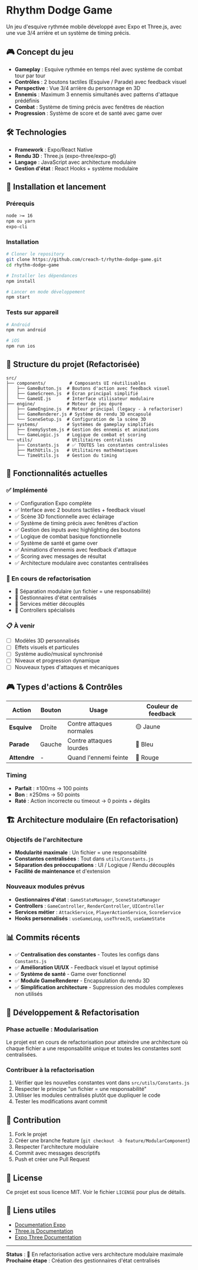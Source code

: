 # Rhythm Dodge Game

Un jeu d'esquive rythmée mobile développé avec Expo et Three.js, avec une vue 3/4 arrière et un système de timing précis.

## 🎮 Concept du jeu

- **Gameplay** : Esquive rythmée en temps réel avec système de combat tour par tour
- **Contrôles** : 2 boutons tactiles (Esquive / Parade) avec feedback visuel
- **Perspective** : Vue 3/4 arrière du personnage en 3D
- **Ennemis** : Maximum 3 ennemis simultanés avec patterns d'attaque prédéfinis
- **Combat** : Système de timing précis avec fenêtres de réaction
- **Progression** : Système de score et de santé avec game over

## 🛠️ Technologies

- **Framework** : Expo/React Native
- **Rendu 3D** : Three.js (expo-three/expo-gl)
- **Langage** : JavaScript avec architecture modulaire
- **Gestion d'état** : React Hooks + système modulaire

## 🚀 Installation et lancement

### Prérequis
```bash
node >= 16
npm ou yarn
expo-cli
```

### Installation
```bash
# Cloner le repository
git clone https://github.com/creach-t/rhythm-dodge-game.git
cd rhythm-dodge-game

# Installer les dépendances
npm install

# Lancer en mode développement
npm start
```

### Tests sur appareil
```bash
# Android
npm run android

# iOS
npm run ios
```

## 📁 Structure du projet (Refactorisée)

```
src/
├── components/         # Composants UI réutilisables
│   ├── GameButton.js  # Boutons d'action avec feedback visuel
│   ├── GameScreen.js  # Écran principal simplifié
│   └── GameUI.js      # Interface utilisateur modulaire
├── engine/            # Moteur de jeu épuré
│   ├── GameEngine.js  # Moteur principal (legacy - à refactoriser)
│   ├── GameRenderer.js # Système de rendu 3D encapsulé
│   └── SceneSetup.js  # Configuration de la scène 3D
├── systems/           # Systèmes de gameplay simplifiés
│   ├── EnemySystem.js # Gestion des ennemis et animations
│   └── GameLogic.js   # Logique de combat et scoring
└── utils/             # Utilitaires centralisés
    ├── Constants.js   # ✅ TOUTES les constantes centralisées
    ├── MathUtils.js   # Utilitaires mathématiques
    └── TimeUtils.js   # Gestion du timing
```

## 🎯 Fonctionnalités actuelles

### ✅ Implémenté
- ✅ Configuration Expo complète
- ✅ Interface avec 2 boutons tactiles + feedback visuel
- ✅ Scène 3D fonctionnelle avec éclairage
- ✅ Système de timing précis avec fenêtres d'action
- ✅ Gestion des inputs avec highlighting des boutons
- ✅ Logique de combat basique fonctionnelle
- ✅ Système de santé et game over
- ✅ Animations d'ennemis avec feedback d'attaque
- ✅ Scoring avec messages de résultat
- ✅ Architecture modulaire avec constantes centralisées

### 🔄 En cours de refactorisation
- 🔄 Séparation modulaire (un fichier = une responsabilité)
- 🔄 Gestionnaires d'état centralisés
- 🔄 Services métier découplés
- 🔄 Controllers spécialisés

### 📋 À venir
- [ ] Modèles 3D personnalisés
- [ ] Effets visuels et particules  
- [ ] Système audio/musical synchronisé
- [ ] Niveaux et progression dynamique
- [ ] Nouveaux types d'attaques et mécaniques

## 🎮 Types d'actions & Contrôles

| Action | Bouton | Usage | Couleur de feedback |
|--------|--------|-------|-------------------|
| **Esquive** | Droite | Contre attaques normales | 🟡 Jaune |
| **Parade** | Gauche | Contre attaques lourdes | 🔵 Bleu |
| **Attendre** | - | Quand l'ennemi feinte | 🔴 Rouge |

### Timing
- **Parfait** : ±100ms → 100 points
- **Bon** : ±250ms → 50 points  
- **Raté** : Action incorrecte ou timeout → 0 points + dégâts

## 🏗️ Architecture modulaire (En refactorisation)

### Objectifs de l'architecture
- **Modularité maximale** : Un fichier = une responsabilité
- **Constantes centralisées** : Tout dans `utils/Constants.js`
- **Séparation des préoccupations** : UI / Logique / Rendu découplés
- **Facilité de maintenance** et d'extension

### Nouveaux modules prévus
- **Gestionnaires d'état** : `GameStateManager`, `SceneStateManager`
- **Controllers** : `GameController`, `RenderController`, `UIController`
- **Services métier** : `AttackService`, `PlayerActionService`, `ScoreService`
- **Hooks personnalisés** : `useGameLoop`, `useThreeJS`, `useGameState`

## 📊 Commits récents

- ✅ **Centralisation des constantes** - Toutes les configs dans `Constants.js`
- ✅ **Amélioration UI/UX** - Feedback visuel et layout optimisé
- ✅ **Système de santé** - Game over fonctionnel
- ✅ **Module GameRenderer** - Encapsulation du rendu 3D
- ✅ **Simplification architecture** - Suppression des modules complexes non utilisés

## 🔧 Développement & Refactorisation

### Phase actuelle : Modularisation
Le projet est en cours de refactorisation pour atteindre une architecture où chaque fichier a une responsabilité unique et toutes les constantes sont centralisées.

### Contribuer à la refactorisation
1. Vérifier que les nouvelles constantes vont dans `src/utils/Constants.js`
2. Respecter le principe "un fichier = une responsabilité"
3. Utiliser les modules centralisés plutôt que dupliquer le code
4. Tester les modifications avant commit

## 🤝 Contribution

1. Fork le projet
2. Créer une branche feature (`git checkout -b feature/ModularComponent`)
3. Respecter l'architecture modulaire
4. Commit avec messages descriptifs
5. Push et créer une Pull Request

## 📝 License

Ce projet est sous licence MIT. Voir le fichier `LICENSE` pour plus de détails.

## 🔗 Liens utiles

- [Documentation Expo](https://docs.expo.dev/)
- [Three.js Documentation](https://threejs.org/docs/)
- [Expo Three Documentation](https://github.com/expo/expo-three)

---

**Status** : 🚧 En refactorisation active vers architecture modulaire maximale  
**Prochaine étape** : Création des gestionnaires d'état centralisés